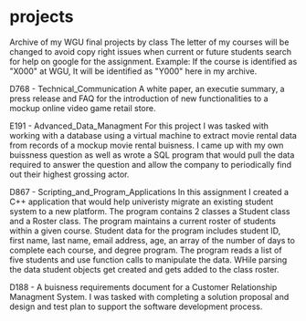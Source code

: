 # projects
Archive of my WGU final projects by class 
The letter of my courses will be changed to avoid 
copy right issues when current or future students 
search for help on google for the assignment.
Example: If the course is identified as "X000" at WGU, It will be identified as "Y000" here in my archive.

D768 - Technical_Communication A white paper, an executie summary, a press release and FAQ for the introduction of new functionalities to a mockup online video game retail store. 

E191 - Advanced_Data_Managment For this project I was tasked with working with a database using a virtual machine to extract movie rental data from records of a mockup movie rental buisness. I came up with my own buissness question as well as wrote a SQL program that would pull the data required to answer the question and allow the company to periodically find out their highest grossing actor.

D867 - Scripting_and_Program_Applications In this assignment I created a C++ application that would help univeristy migrate an existing student system to a new platform. The program contains 2 classes a Student class and a Roster class. The program maintains a current roster of students within a given course. Student data for the program includes student ID, first name, last name, email address, age, an array of the number of days to complete each course, and degree program. The program reads a list of five students and use function calls to manipulate the data. WHile parsing the data student objects get created and gets added to the class roster. 

D188 - A buisness requirements document for a Customer Relationship Managment System. I was tasked with completing a solution proposal and design and test plan to support the software development process.
